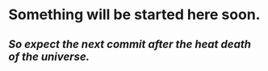 # Something will be started here soon. 
## *So expect the next commit after the heat death of the universe.*

